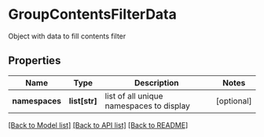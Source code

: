 # GroupContentsFilterData

Object with data to fill contents filter

## Properties

| Name           | Type          | Description                              | Notes      |
| -------------- | ------------- | ---------------------------------------- | ---------- |
| **namespaces** | **list[str]** | list of all unique namespaces to display | [optional] |

[[Back to Model list]](../README.md#documentation-for-models) [[Back to API list]](../README.md#documentation-for-api-endpoints) [[Back to README]](../README.md)
